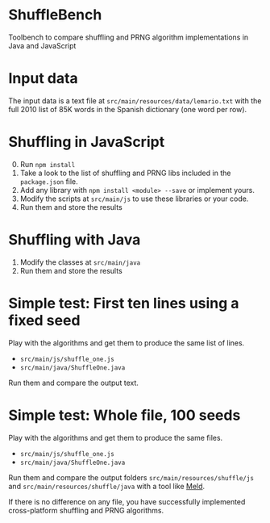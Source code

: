 # ShuffleBench

Toolbench to compare shuffling and PRNG algorithm implementations in Java and JavaScript

# Input data

The input data is a text file at `src/main/resources/data/lemario.txt` with the full 2010 list of 85K words in the Spanish dictionary (one word per row).

# Shuffling in JavaScript

0. Run `npm install`
1. Take a look to the list of shuffling and PRNG libs included in the `package.json` file.
2. Add any library with `npm install <module> --save` or implement yours.
3. Modify the scripts at `src/main/js` to use these libraries or your code.
4. Run them and store the results

# Shuffling with Java

1. Modify the classes at `src/main/java`
2. Run them and store the results

# Simple test: First ten lines using a fixed seed

Play with the algorithms and get them to produce the same list of lines.

- `src/main/js/shuffle_one.js`
- `src/main/java/ShuffleOne.java`

Run them and compare the output text.

# Simple test: Whole file, 100 seeds

Play with the algorithms and get them to produce the same files.

- `src/main/js/shuffle_one.js`
- `src/main/java/ShuffleOne.java`

Run them and compare the output folders `src/main/resources/shuffle/js` and `src/main/resources/shuffle/java` with a tool like [Meld](http://meldmerge.org/).

If there is no difference on any file, you have successfully implemented cross-platform shuffling and PRNG algorithms.

 